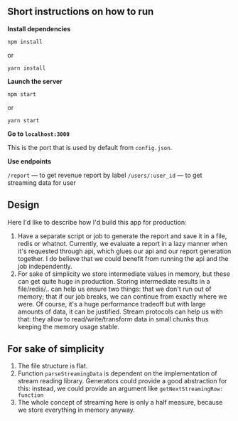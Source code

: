 ## Short instructions on how to run

**Install dependencies**
```
npm install
```
or 
```
yarn install
```

**Launch the server**

```
npm start
```
or
```
yarn start
```

**Go to `localhost:3000`**

This is the port that is used by default from `config.json`.

**Use endpoints**

`/report` — to get revenue report by label
`/users/:user_id` — to get streaming data for user

## Design

Here I'd like to describe how I'd build this app for production:
1. Have a separate script or job to generate the report and save it in a file, redis or whatnot. Currently, we evaluate a report in a lazy manner when it's requested through api, which glues our api and our report generation together. I do believe that we could benefit from running the api and the job independently.
2. For sake of simplicity we store intermediate values in memory, but these can get quite huge in production. Storing intermediate results in a file/redis/.. can help us ensure two things: that we don't run out of memory; that if our job breaks, we can continue from exactly where we were. Of course, it's a huge performance tradeoff but with large amounts of data, it can be justified. Stream protocols can help us with that: they allow to read/write/transform data in small chunks thus keeping the memory usage stable.

## For sake of simplicity

1. The file structure is flat.
2. Function `parseStreamingData` is dependent on the implementation of stream reading library. Generators could provide a good abstraction for this: instead, we could provide an argument like `getNextStreamingRow: function`
3. The whole concept of streaming here is only a half measure, because we store everything in memory anyway.
